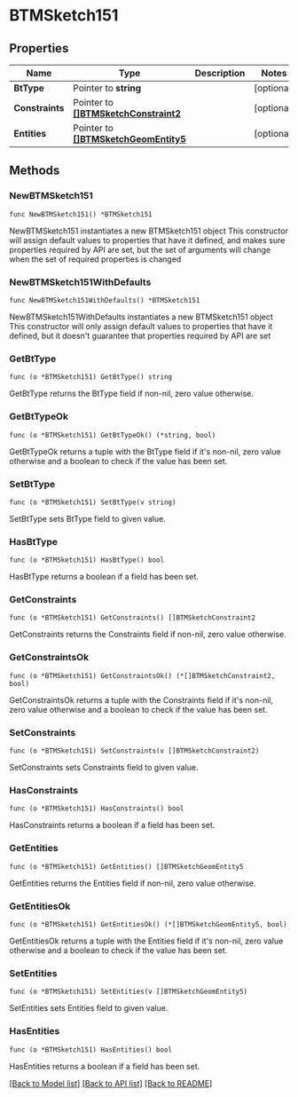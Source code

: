 # BTMSketch151

## Properties

Name | Type | Description | Notes
------------ | ------------- | ------------- | -------------
**BtType** | Pointer to **string** |  | [optional] 
**Constraints** | Pointer to [**[]BTMSketchConstraint2**](BTMSketchConstraint-2.md) |  | [optional] 
**Entities** | Pointer to [**[]BTMSketchGeomEntity5**](BTMSketchGeomEntity-5.md) |  | [optional] 

## Methods

### NewBTMSketch151

`func NewBTMSketch151() *BTMSketch151`

NewBTMSketch151 instantiates a new BTMSketch151 object
This constructor will assign default values to properties that have it defined,
and makes sure properties required by API are set, but the set of arguments
will change when the set of required properties is changed

### NewBTMSketch151WithDefaults

`func NewBTMSketch151WithDefaults() *BTMSketch151`

NewBTMSketch151WithDefaults instantiates a new BTMSketch151 object
This constructor will only assign default values to properties that have it defined,
but it doesn't guarantee that properties required by API are set

### GetBtType

`func (o *BTMSketch151) GetBtType() string`

GetBtType returns the BtType field if non-nil, zero value otherwise.

### GetBtTypeOk

`func (o *BTMSketch151) GetBtTypeOk() (*string, bool)`

GetBtTypeOk returns a tuple with the BtType field if it's non-nil, zero value otherwise
and a boolean to check if the value has been set.

### SetBtType

`func (o *BTMSketch151) SetBtType(v string)`

SetBtType sets BtType field to given value.

### HasBtType

`func (o *BTMSketch151) HasBtType() bool`

HasBtType returns a boolean if a field has been set.

### GetConstraints

`func (o *BTMSketch151) GetConstraints() []BTMSketchConstraint2`

GetConstraints returns the Constraints field if non-nil, zero value otherwise.

### GetConstraintsOk

`func (o *BTMSketch151) GetConstraintsOk() (*[]BTMSketchConstraint2, bool)`

GetConstraintsOk returns a tuple with the Constraints field if it's non-nil, zero value otherwise
and a boolean to check if the value has been set.

### SetConstraints

`func (o *BTMSketch151) SetConstraints(v []BTMSketchConstraint2)`

SetConstraints sets Constraints field to given value.

### HasConstraints

`func (o *BTMSketch151) HasConstraints() bool`

HasConstraints returns a boolean if a field has been set.

### GetEntities

`func (o *BTMSketch151) GetEntities() []BTMSketchGeomEntity5`

GetEntities returns the Entities field if non-nil, zero value otherwise.

### GetEntitiesOk

`func (o *BTMSketch151) GetEntitiesOk() (*[]BTMSketchGeomEntity5, bool)`

GetEntitiesOk returns a tuple with the Entities field if it's non-nil, zero value otherwise
and a boolean to check if the value has been set.

### SetEntities

`func (o *BTMSketch151) SetEntities(v []BTMSketchGeomEntity5)`

SetEntities sets Entities field to given value.

### HasEntities

`func (o *BTMSketch151) HasEntities() bool`

HasEntities returns a boolean if a field has been set.


[[Back to Model list]](../README.md#documentation-for-models) [[Back to API list]](../README.md#documentation-for-api-endpoints) [[Back to README]](../README.md)


